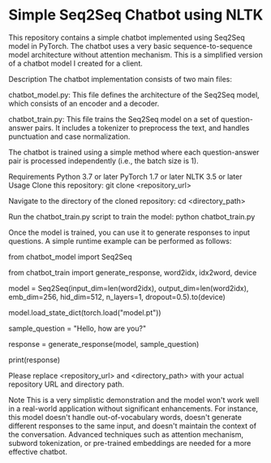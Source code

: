 # Simple Seq2Seq Chatbot using NLTK
This repository contains a simple chatbot implemented using Seq2Seq model in PyTorch. The chatbot uses a very basic sequence-to-sequence model architecture without attention mechanism. This is a simplified version of a chatbot model I created for a client. 

Description
The chatbot implementation consists of two main files:

chatbot_model.py: This file defines the architecture of the Seq2Seq model, which consists of an encoder and a decoder.

chatbot_train.py: This file trains the Seq2Seq model on a set of question-answer pairs. It includes a tokenizer to preprocess the text, and handles punctuation and case normalization.

The chatbot is trained using a simple method where each question-answer pair is processed independently (i.e., the batch size is 1).


Requirements
Python 3.7 or later
PyTorch 1.7 or later
NLTK 3.5 or later
Usage
Clone this repository:
git clone <repository_url>

Navigate to the directory of the cloned repository:
cd <directory_path>

Run the chatbot_train.py script to train the model:
python chatbot_train.py

Once the model is trained, you can use it to generate responses to input questions. A simple runtime example can be performed as follows:

from chatbot_model import Seq2Seq

from chatbot_train import generate_response, word2idx, idx2word, device

model = Seq2Seq(input_dim=len(word2idx), output_dim=len(word2idx), emb_dim=256, hid_dim=512, n_layers=1, dropout=0.5).to(device)

model.load_state_dict(torch.load("model.pt"))

sample_question = "Hello, how are you?"

response = generate_response(model, sample_question)

print(response)


Please replace <repository_url> and <directory_path> with your actual repository URL and directory path.

Note
This is a very simplistic demonstration and the model won't work well in a real-world application without significant enhancements. For instance, this model doesn't handle out-of-vocabulary words, doesn't generate different responses to the same input, and doesn't maintain the context of the conversation. Advanced techniques such as attention mechanism, subword tokenization, or pre-trained embeddings are needed for a more effective chatbot.




